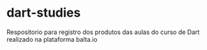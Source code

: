 # dart-studies
Respositorio para registro dos produtos das aulas do curso de Dart realizado na plataforma balta.io
